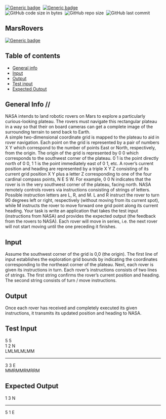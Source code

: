 
[![Generic badge](https://img.shields.io/badge/Code-JavaScript-yellow.svg)](https://shields.io/)&nbsp;
[![Generic badge](https://img.shields.io/badge/Code-React-blue.svg)](https://shields.io/)&nbsp;  
![GitHub code size in bytes](https://img.shields.io/github/languages/code-size/MarioR9/MarsRovers)&nbsp; 
![GitHub repo size](https://img.shields.io/github/repo-size/MarioR9/MarsRovers?color=g&label=Repo%20Size)&nbsp; 
![GitHub last commit](https://img.shields.io/github/last-commit/MarioR9/MarsRovers)
## MarsRovers

[![Generic badge](https://img.shields.io/badge/Demo-Web-blue.svg)](https://marsrovers-7f6d9.web.app/)&nbsp;

## Table of contents
* [General info](#general-info)
* [Input](#input)
* [Output](#output)
* [Test input](#test-input)
* [Expected Output](#expected-output)

## General Info //

NASA intends to land robotic rovers on Mars to explore a particularly curious-looking plateau. The rovers must  navigate this rectangular plateau in a way so that their on board cameras can get a complete image of the  surrounding terrain to send back to Earth.  
A simple two-dimensional coordinate grid is mapped to the plateau to aid in rover navigation. Each point on the  grid is represented by a pair of numbers X Y which correspond to the number of points East or North, respectively,  from the origin. The origin of the grid is represented by 0 0 which corresponds to the southwest corner of the  plateau. 0 1 is the point directly north of 0 0, 1 1 is the point immediately east of 0 1, etc. A rover’s current  position and heading are represented by a triple X Y Z consisting of its current grid position X Y plus a letter Z corresponding to one of the four cardinal compass points, N E S W. For example, 0 0 N indicates that the rover is  in the very southwest corner of the plateau, facing north. 
NASA remotely controls rovers via instructions consisting of strings of letters. Possible instruction letters are L,  R, and M. L and R instruct the rover to turn 90 degrees left or right, respectively (without moving from its current  spot), while M instructs the rover to move forward one grid point along its current heading. 
Your task is write an application that takes the test input (instructions from NASA) and provides the expected  output (the feedback from the rovers to NASA). Each rover will move in series, i.e. the next rover will not start  moving until the one preceding it finishes.  

## Input 
Assume the southwest corner of the grid is 0,0 (the origin). The first  line of input establishes the exploration grid bounds by indicating  the coordinates corresponding to the northeast corner of the  plateau. 
Next, each rover is given its instructions in turn. Each rover’s  instructions consists of two lines of strings. The first string confirms  the rover’s current position and heading. The second string consists  of turn / move instructions.  

## Output 
Once each rover has received and completely executed its given  instructions, it transmits its updated position and heading to NASA.


## Test Input 
5 5  
1 2 N  
LMLMLMLMM
******
3 3 E  
MMRMMRMRRM  

## Expected Output 
1 3 N  
******
5 1 E 
